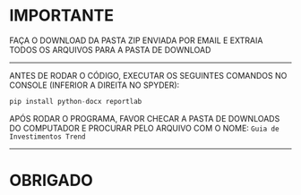 # IMPORTANTE 

FAÇA O DOWNLOAD DA PASTA ZIP ENVIADA POR EMAIL E EXTRAIA TODOS OS ARQUIVOS PARA A PASTA DE DOWNLOAD
_________
ANTES DE RODAR O CÓDIGO, EXECUTAR OS SEGUINTES COMANDOS NO CONSOLE (INFERIOR A DIREITA NO SPYDER):
    
```python
pip install python-docx reportlab
```

APÓS RODAR O PROGRAMA, FAVOR CHECAR A PASTA DE DOWNLOADS DO COMPUTADOR E PROCURAR PELO ARQUIVO COM O NOME: ```Guia de Investimentos Trend```
_________
# OBRIGADO
